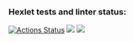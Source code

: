 ### Hexlet tests and linter status:
[![Actions Status](https://github.com/MihailShibaev/frontend-project-44/workflows/hexlet-check/badge.svg)](https://github.com/MihailShibaev/frontend-project-44/actions)
<a href="https://codeclimate.com/github/MihailShibaev/frontend-project-44/maintainability"><img src="https://api.codeclimate.com/v1/badges/aa40e7ffe4e7cc581148/maintainability" /></a>
<a href="https://asciinema.org/a/1toFzsO89eTbovlJtnAdA6lQW" target="_blank"><img src="https://asciinema.org/a/1toFzsO89eTbovlJtnAdA6lQW.svg" /></a>
